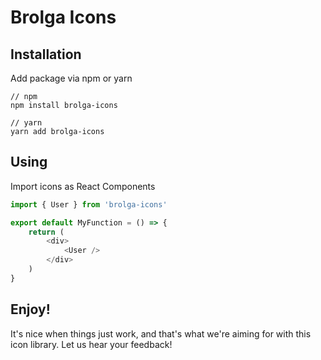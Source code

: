 # Brolga Icons

## Installation
Add package via npm or yarn

```shell
// npm
npm install brolga-icons

// yarn
yarn add brolga-icons
```

## Using
Import icons as React Components

```javascript
import { User } from 'brolga-icons'

export default MyFunction = () => {
    return (
        <div>
            <User />
        </div>
    )
}
```

## Enjoy!
It's nice when things just work, and that's what we're aiming for with this icon library. Let us hear your feedback!